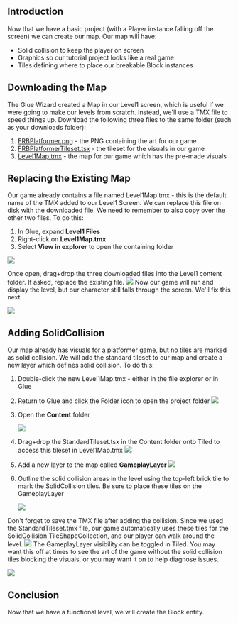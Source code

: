 ## Introduction

Now that we have a basic project (with a Player instance falling off the screen) we can create our map. Our map will have:

-   Solid collision to keep the player on screen
-   Graphics so our tutorial project looks like a real game
-   Tiles defining where to place our breakable Block instances

## Downloading the Map

The Glue Wizard created a Map in our Level1 screen, which is useful if we were going to make our levels from scratch. Instead, we'll use a TMX file to speed things up. Download the following three files to the same folder (such as your downloads folder):

1.  [FRBPlatformer.png](https://github.com/vchelaru/FlatRedBall/raw/NetStandard/Samples/Platformer/BreakingBlocks/FRBPlatformer.png) - the PNG containing the art for our game
2.  [FRBPlatformerTileset.tsx](https://github.com/vchelaru/FlatRedBall/raw/NetStandard/Samples/Platformer/BreakingBlocks/FRBPlatformerTileset.tsx) - the tileset for the visuals in our game
3.  [Level1Map.tmx](https://github.com/vchelaru/FlatRedBall/raw/NetStandard/Samples/Platformer/BreakingBlocks/Level1Map.tmx) - the map for our game which has the pre-made visuals

## Replacing the Existing Map

Our game already contains a file named Level1Map.tmx - this is the default name of the TMX added to our Level1 Screen. We can replace this file on disk with the downloaded file. We need to remember to also copy over the other two files. To do this:

1.  In Glue, expand **Level1 Files**
2.  Right-click on **Level1Map.tmx**
3.  Select **View in explorer** to open the containing folder

![](/media/2021-04-img_6074e12729024.png)

Once open, drag+drop the three downloaded files into the Level1 content folder. If asked, replace the existing file. [![](/media/2021-04-2021_April_07_232506.gif)](/media/2021-04-2021_April_07_232506.gif) Now our game will run and display the level, but our character still falls through the screen. We'll fix this next.

![](/media/2021-04-img_606e8fa420c15.png)

## Adding SolidCollision

Our map already has visuals for a platformer game, but no tiles are marked as solid collision. We will add the standard tileset to our map and create a new layer which defines solid collision. To do this:

1.  Double-click the new Level1Map.tmx - either in the file explorer or in Glue

2.  Return to Glue and click the Folder icon to open the project folder ![](/media/2021-03-img_6057adfc033c6.png)

3.  Open the **Content** folder

    ![](/media/2021-04-img_6074fe68b1397.png)

4.  Drag+drop the StandardTileset.tsx in the Content folder onto Tiled to access this tileset in Level1Map.tmx [![](/media/2021-04-2021_April_07_234011.gif)](/media/2021-04-2021_April_07_234011.gif)

5.  Add a new layer to the map called **GameplayLayer [![](/media/2021-04-2021_April_07_235312.gif)](/media/2021-04-2021_April_07_235312.gif)**

6.  Outline the solid collision areas in the level using the top-left brick tile to mark the SolidCollision tiles. Be sure to place these tiles on the GameplayLayer

    ![](/media/2021-04-img_606e9163bed38.png)

Don't forget to save the TMX file after adding the collision. Since we used the StandardTileset.tmx file, our game automatically uses these tiles for the SolidCollision TileShapeCollection, and our player can walk around the level. [![](/media/2021-04-2021_April_07_235518.gif)](/media/2021-04-2021_April_07_235518.gif) The GameplayLayer visibility can be toggled in Tiled. You may want this off at times to see the art of the game without the solid collision tiles blocking the visuals, or you may want it on to help diagnose issues.

![](/media/2021-04-img_606e92b32e2ac.png)

## Conclusion

Now that we have a functional level, we will create the Block entity.  
